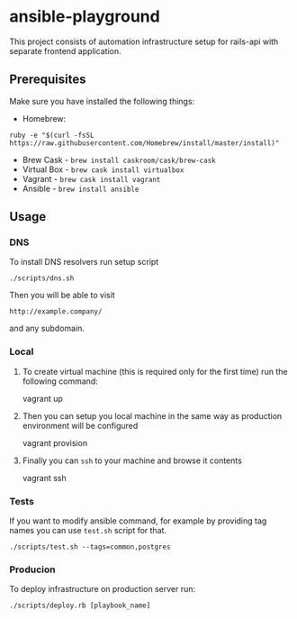 # ansible-playground

This project consists of automation infrastructure setup for rails-api with separate frontend application.

## Prerequisites

Make sure you have installed the following things:

- Homebrew:

```
ruby -e "$(curl -fsSL https://raw.githubusercontent.com/Homebrew/install/master/install)"
```

- Brew Cask - `brew install caskroom/cask/brew-cask`
- Virtual Box - `brew cask install virtualbox`
- Vagrant - `brew cask install vagrant`
- Ansible - `brew install ansible`

## Usage

### DNS

To install DNS resolvers run setup script

    ./scripts/dns.sh

Then you will be able to visit

    http://example.company/

and any subdomain.

### Local

  1. To create virtual machine (this is required only for the first time) run the following command:

        vagrant up

  2. Then you can setup you local machine in the same way as production environment will be configured

        vagrant provision

  3. Finally you can `ssh` to your machine and browse it contents

        vagrant ssh

### Tests

If you want to modify ansible command, for example by providing tag names you can use `test.sh` script for that.

    ./scripts/test.sh --tags=common,postgres

### Producion

To deploy infrastructure on production server run:

    ./scripts/deploy.rb [playbook_name]
